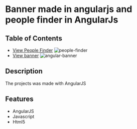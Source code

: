 # Banner made in angularjs and people finder in AngularJs
## Table of Contents

- [View People Finder](https://labs.leoreyesdev.com/peopleFinder/#/list)
  ![people-finder](https://github.com/LeoReyesDev/works/assets/19556132/9b827fe1-1498-4294-bd5b-18d8a9da5fb5)
- [View banner](https://labs.leoreyesdev.com/angular-banner-template/)
  ![angular-banner](https://github.com/LeoReyesDev/works/assets/19556132/cae1a6d9-f347-4ce8-a060-b9907d2fe30f)

## Description

The projects was made with AngularJS 

## Features

- AngularJS
- Javascript
- Html5



